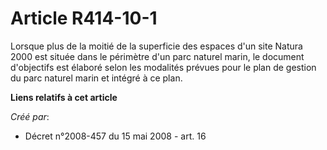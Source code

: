 # Article R414-10-1

Lorsque plus de la moitié de la superficie des espaces d'un site Natura 2000 est située dans le périmètre d'un parc naturel
marin, le document d'objectifs est élaboré selon les modalités prévues pour le plan de gestion du parc naturel marin et
intégré à ce plan.

**Liens relatifs à cet article**

_Créé par_:

  - Décret n°2008-457 du 15 mai 2008 - art. 16
